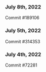 ### July 8th, 2022

Commit #189106

### July 5th, 2022

Commit #314353


### July 4th, 2022

Commit #72281
